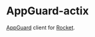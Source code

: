 # AppGuard-actix

[AppGuard](https://github.com/NullNet-ai/AppGuard) client for [Rocket](https://github.com/rwf2/Rocket/).

